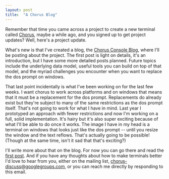 ```yaml
---
layout: post
title:  "A Chorus Blog"
---
```


Remember that time you came across a project to create a new terminal called [Chorus](http://c7n.p5r.org/chorus), maybe a while ago, and you signed up to get project updates? Well, here's a project update.

What's new is that I've created a blog, the [Chorus Console Blog](http://t.undra.org/chorus/blog/), where I'll be posting about the project. The first post is light on details, it's an introduction, but I have some more detailed posts planned. Future topics include the underlying data model, useful tools you can build on top of that model, and the myriad challenges you encounter when you want to replace the dos prompt on windows.

That last point incidentally is what I've been working on for the last few weeks. I want chorus to work across platforms and on windows that means that it must be a replacement for the dos prompt. Replacements do already exist but they're subject to many of the same restrictions as the dos prompt itself. That's not going to work for what I have in mind. Last year I prototyped an approach with fewer restrictions and now I'm working on a full, solid implementation. It's hairy but it's also super exciting because of what I'll be able to do once it works. The image I have in my head is a terminal on windows that looks just like the dos prompt -- until you resize the window and the text reflows. That's actually going to be possible! (Though at the same time, isn't it sad that that's exciting?)

I'll write more about that on the blog. For now you can go there and read the [first post](http://t.undra.org/chorus/blog/2015/12/02/chorus-a-new-kind-of-terminal/). And if you have any thoughts about how to make terminals better I'd love to hear from you, either on the mailing list, chorus-discuss@googlegroups.com, or you can reach me directly by responding to this email.
